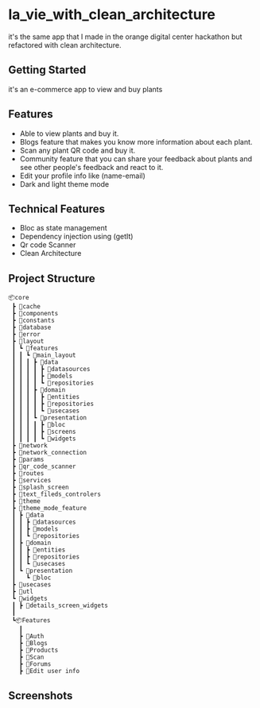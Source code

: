 # la_vie_with_clean_architecture

it's the same app that I made in the orange digital center hackathon but refactored with clean architecture.

## Getting Started
it's an e-commerce app to view and buy plants
## Features
- Able to view plants and buy it.
- Blogs feature that makes you know more information about each plant.
- Scan any plant QR code and buy it.
- Community feature that you can share your feedback about plants and see other people's feedback and react to it.
- Edit your profile info like (name-email)
- Dark and light theme mode

## Technical Features
- Bloc as state management
- Dependency injection using (getIt)
- Qr code Scanner
- Clean Architecture

## Project Structure
```
📦core
 ┣ 📂cache
 ┣ 📂components 
 ┣ 📂constants
 ┣ 📂database
 ┣ 📂error
 ┣ 📂layout
 ┃ ┗ 📂features
 ┃ ┃ ┗ 📂main_layout
 ┃ ┃ ┃ ┣ 📂data
 ┃ ┃ ┃ ┃ ┣ 📂datasources
 ┃ ┃ ┃ ┃ ┣ 📂models
 ┃ ┃ ┃ ┃ ┗ 📂repositories
 ┃ ┃ ┃ ┣ 📂domain
 ┃ ┃ ┃ ┃ ┣ 📂entities
 ┃ ┃ ┃ ┃ ┣ 📂repositories
 ┃ ┃ ┃ ┃ ┗ 📂usecases
 ┃ ┃ ┃ ┗ 📂presentation
 ┃ ┃ ┃ ┃ ┣ 📂bloc
 ┃ ┃ ┃ ┃ ┣ 📂screens
 ┃ ┃ ┃ ┃ ┗ 📂widgets
 ┣ 📂network
 ┣ 📂network_connection
 ┣ 📂params
 ┣ 📂qr_code_scanner
 ┣ 📂routes
 ┣ 📂services
 ┣ 📂splash_screen
 ┣ 📂text_fileds_controlers
 ┣ 📂theme
 ┣ 📂theme_mode_feature
 ┃ ┣ 📂data
 ┃ ┃ ┣ 📂datasources
 ┃ ┃ ┣ 📂models
 ┃ ┃ ┗ 📂repositories
 ┃ ┣ 📂domain
 ┃ ┃ ┣ 📂entities
 ┃ ┃ ┣ 📂repositories
 ┃ ┃ ┗ 📂usecases
 ┃ ┗ 📂presentation
 ┃   ┗ 📂bloc
 ┣ 📂usecases
 ┣ 📂utl
 ┗ 📂widgets
 ┃ ┣ 📂details_screen_widgets
 ┃ 
 ┗📦Features
   ┃ 
   ┣ 📂Auth
   ┣ 📂Blogs
   ┣ 📂Products
   ┣ 📂Scan
   ┣ 📂Forums
   ┣ 📂Edit user info
```

## Screenshots
 
